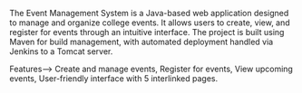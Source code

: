 The Event Management System is a Java-based web application designed to manage and organize college events. It 
allows users to create, view, and register for events through an intuitive interface. The project is built using 
Maven for build management, with automated deployment handled via Jenkins to a Tomcat server.

Features-->
Create and manage events,
Register for events,
View upcoming events,
User-friendly interface with 5 interlinked pages.

